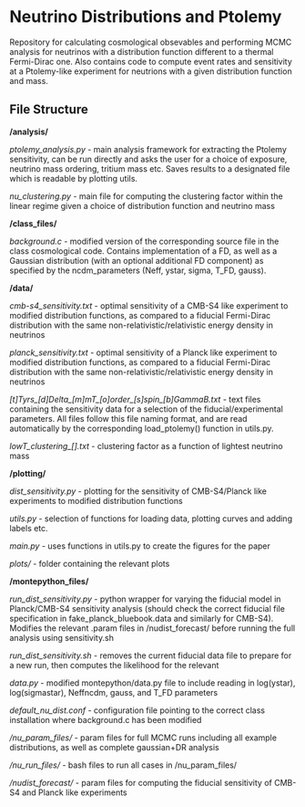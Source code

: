# Neutrino Distributions and Ptolemy
Repository for calculating cosmological obsevables and performing MCMC analysis for neutrinos with a distribution function different to a thermal Fermi-Dirac one. Also contains code to compute event rates and sensitivity at a Ptolemy-like experiment for neutrions with a given distribution function and mass.

## File Structure

**/analysis/**
  
*ptolemy_analysis.py* - main analysis framework for extracting the Ptolemy sensitivity, can be run directly and asks the user for a choice of exposure, neutrino mass ordering, tritium mass etc. Saves results to a designated file which is readable by plotting utils.

*nu_clustering.py* - main file for computing the clustering factor within the linear regime given a choice of distribution function and neutrino mass

**/class_files/**
  
*background.c* - modified version of the corresponding source file in the class cosmological code. Contains implementation of a FD, as well as a Gaussian distribution (with an optional additional FD component) as specified by the ncdm_parameters (Neff, ystar, sigma, T_FD, gauss).

**/data/**

*cmb-s4_sensitivity.txt* - optimal sensitivity of a CMB-S4 like experiment to modified distribution functions, as compared to a fiducial Fermi-Dirac distribution with the same non-relativistic/relativistic energy density in neutrinos

*planck_sensitivity.txt* - optimal sensitivity of a Planck like experiment to modified distribution functions, as compared to a fiducial Fermi-Dirac distribution with the same non-relativistic/relativistic energy density in neutrinos

*[t]Tyrs_[d]Delta_[m]mT_[o]order_[s]spin_[b]GammaB.txt* - text files containing the sensitivity data for a selection of the fiducial/experimental parameters. All files follow this file naming format, and are read automatically by the corresponding load_ptolemy() function in utils.py.

*lowT_clustering_[].txt* - clustering factor as a function of lightest neutrino mass

**/plotting/**

*dist_sensitivity.py* - plotting for the sensitivity of CMB-S4/Planck like experiments to modified distribution functions

*utils.py* - selection of functions for loading data, plotting curves and adding labels etc.

*main.py* - uses functions in utils.py to create the figures for the paper

*plots/* - folder containing the relevant plots

**/montepython_files/**

*run_dist_sensitivity.py* - python wrapper for varying the fiducial model in Planck/CMB-S4 sensitivity analysis (should check the correct fiducial file specification in fake_planck_bluebook.data and similarly for CMB-S4). Modifies the relevant .param files in /nudist_forecast/ before running the full analysis using sensitivity.sh

*run_dist_sensitivity.sh* - removes the current fiducial data file to prepare for a new run, then computes the likelihood for the relevant 

*data.py* - modified montepython/data.py file to include reading in log(ystar), log(sigmastar), Neffncdm, gauss, and T_FD parameters

*default_nu_dist.conf* - configuration file pointing to the correct class installation where background.c has been modified

*/nu_param_files/* - param files for full MCMC runs including all example distributions, as well as complete gaussian+DR analysis

*/nu_run_files/* - bash files to run all cases in /nu_param_files/

*/nudist_forecast/* - param files for computing the fiducial sensitivity of CMB-S4 and Planck like experiments
